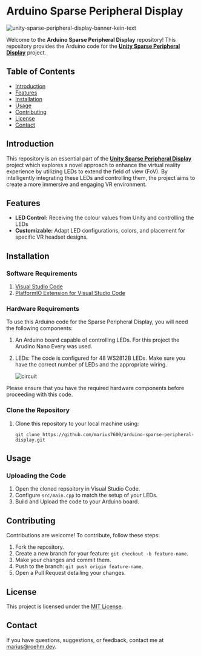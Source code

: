 # Arduino Sparse Peripheral Display

![unity-sparse-peripheral-display-banner-kein-text](https://github.com/marius7600/unity-sparse-peripheral-display/assets/56048471/ba9a7693-6d8c-46ef-b5e3-b710f532049e)



Welcome to the **Arduino Sparse Peripheral Display** repository! This repository provides the Arduino code for the [**Unity Sparse Peripheral Display**](https://github.com/marius7600/unity-sparse-peripheral-display) project.
## Table of Contents

- [Introduction](#introduction)
- [Features](#features)
- [Installation](#installation)
- [Usage](#usage)
- [Contributing](#contributing)
- [License](#license)
- [Contact](#contact)

## Introduction

This repository is an essential part of the [**Unity Sparse Peripheral Display**](https://github.com/marius7600/unity-sparse-peripheral-display) project which explores a novel approach to enhance the virtual reality experience by utilizing LEDs to extend the field of view (FoV). By intelligently integrating these LEDs and controlling them, the project aims to create a more immersive and engaging VR environment.


## Features

- **LED Control:** Receiving the colour values from Unity and controlling the LEDs
- **Customizable:** Adapt LED configurations, colors, and placement for specific VR headset designs.

## Installation

### Software Requirements

1. [Visual Studio Code](https://code.visualstudio.com/)
2. [PlatformIO Extension for Visual Studio Code](https://marketplace.visualstudio.com/items?itemName=platformio.platformio-ide)

### Hardware Requirements

To use this Arduino code for the Sparse Peripheral Display, you will need the following components:

1. An Arduino board capable of controlling LEDs. For this project the Arudino Nano Every was used.
2. LEDs: The code is configured for 48 WS2812B LEDs. Make sure you have the correct number of LEDs and the appropriate wiring.

   ![circuit](https://github.com/marius7600/arduino-sparse-peripheral-display/assets/56048471/4d592e42-328e-412e-bf8b-7cdb555753c2)


Please ensure that you have the required hardware components before proceeding with this code.

### Clone the Repository

1. Clone this repository to your local machine using:

   ```
   git clone https://github.com/marius7600/arduino-sparse-peripheral-display.git
   ```

## Usage

### Uploading the Code

1. Open the cloned repsoitory in Visual Studio Code.
2. Configure `src/main.cpp` to match the setup of your LEDs.
3. Build and Upload the code to your Arduino board.

## Contributing

Contributions are welcome! To contribute, follow these steps:

1. Fork the repository.
2. Create a new branch for your feature: `git checkout -b feature-name`.
3. Make your changes and commit them.
4. Push to the branch: `git push origin feature-name`.
5. Open a Pull Request detailing your changes.

## License

This project is licensed under the [MIT License](LICENSE).

## Contact

If you have questions, suggestions, or feedback, contact me at [marius@roehm.dev](mailto:marius@roehm.dev).
